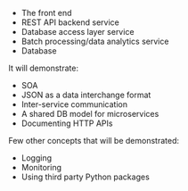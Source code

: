 







- The front end
- REST API backend service
- Database access layer service
- Batch processing/data analytics service
- Database

It will demonstrate:

- SOA
- JSON as a data interchange format
- Inter-service communication
- A shared DB model for microservices
- Documenting HTTP APIs


Few other concepts that will be demonstrated:

- Logging
- Monitoring
- Using third party Python packages

